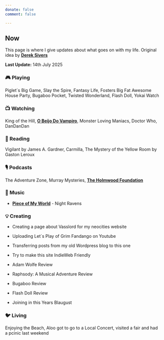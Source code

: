 ```yaml
---
donate: false
comment: false

---
```


## Now 
This page is where I give updates about what goes on with my life. Original idea by [**Derek Sivers**](https://sive.rs/nowff)

**Last Update:** 14th July 2025


### 🎮 Playing

 Piglet´s Big Game, Slay the Spire, Fantasy Life, Fosters Big Fat Awesome House Party, Bugaboo Pocket, Twisted Wonderland, Flash Doll, Yokai Watch

### 📺 Watching
 King of the Hill,  [**O Beijo Do Vampiro**](https://novelasflixbr.net/novelas/o-beijo-do-vampiro/), Monster Loving Maniacs, Doctor Who, DanDanDan

### 📖 Reading
 Vigilant by James A. Gardner, Carmilla, The Mystery of the Yellow Room by Gaston Leroux
 
### 🎙️ Podcasts 
 The Adventure Zone, Murray Mysteries, [**The Holmwood Foundation**](https://shows.acast.com/667084e3abc94e79816dfa56/episodes/67bc412db628e470d3e69019?)

### 🎸 Music

- [**Piece of My World**](https://www.youtube.com/watch?v=wu1EdBrJeTc) - Night Ravens

### 💡 Creating
- Creating a page about Vasslord for my neocities website

- Uploading Let´s Play of Grim Fandango on Youtube

- Transferring posts from my old Wordpress blog to this one

- Try to make this site IndieWeb Friendly

- Adam Wolfe Review

- Raphsody: A Musical Adventure Review

- Bugaboo Review

- Flash Doll Review

- Joining in this Years Blaugust

### 🐦‍ Living

Enjoying the Beach, Aloo got to go to a Local Concert, visited a fair and had a pcinic last weekend
